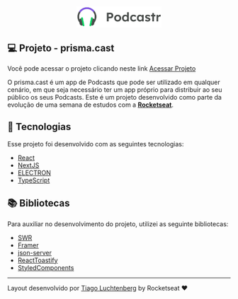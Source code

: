 <p align="center">
  <img alt="prisma-cast" src=".github/logo.svg" width="192px">
</p>

<!-- <h1 align="center">
  <img alt="project-final-gif" src=".github/prisma-focus-2.gif" width="100%">
</h1> -->

## 💻 Projeto - prisma.cast

Você pode acessar o projeto clicando neste link [Acessar Projeto](prisma-cast.vercel.app)

O prisma.cast é um app de Podcasts que pode ser utilizado em qualquer cenário, em que seja necessário ter um app próprio para distribuir ao seu público os seus Podcasts.
Este é um projeto desenvolvido como parte da evolução de uma semana de estudos com a **[Rocketseat](https://www.rocketseat.com.br)**.

## 🧪 Tecnologias

Esse projeto foi desenvolvido com as seguintes tecnologias:

- [React](https://reactjs.org)
- [NextJS](https://nextjs.org)
- [ELECTRON](https://www.electronjs.org)
- [TypeScript](https://www.typescriptlang.org/)

## 📚 Bibliotecas

Para auxiliar no desenvolvimento do projeto, utilizei as seguinte bibliotecas:

- [SWR](https://swr.vercel.app)
- [Framer](https://www.framer.com/docs/)
- [json-server](https://github.com/typicode/json-server)
- [ReactToastify](https://fkhadra.github.io/react-toastify/introduction)
- [StyledComponents](https://styled-components.com)

---

Layout desenvolvido por [Tiago Luchtenberg](https://www.instagram.com/tiagoluchtenberg/) by Rocketseat ♥
